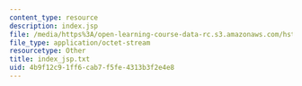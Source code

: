 ```yaml
---
content_type: resource
description: index.jsp
file: /media/https%3A/open-learning-course-data-rc.s3.amazonaws.com/hst-950j-medical-computing-spring-2003/4b9f12c91ff6cab7f5fe4313b3f2e4e8_index_jsp.txt
file_type: application/octet-stream
resourcetype: Other
title: index_jsp.txt
uid: 4b9f12c9-1ff6-cab7-f5fe-4313b3f2e4e8
---
```

